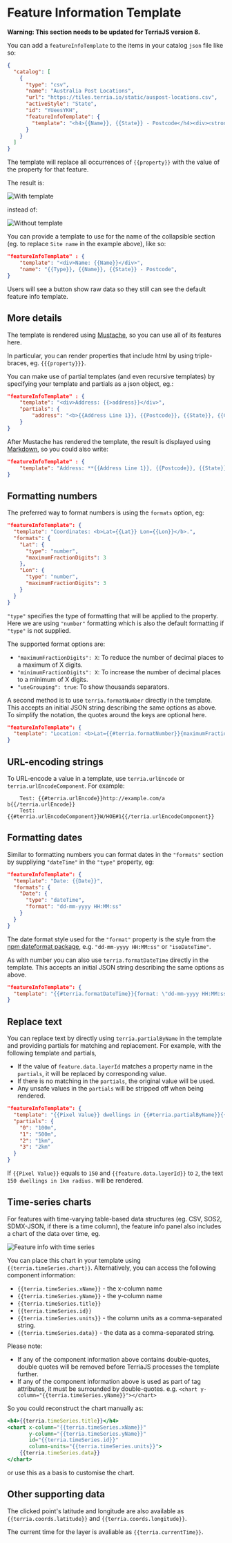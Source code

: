 # Feature Information Template

**Warning: This section needs to be updated for TerriaJS version 8.**

You can add a `featureInfoTemplate` to the items in your catalog `json` file like so:

```json
{
  "catalog": [
    {
      "type": "csv",
      "name": "Australia Post Locations",
      "url": "https://tiles.terria.io/static/auspost-locations.csv",
      "activeStyle": "State",
      "id": "YUeesYKH",
      "featureInfoTemplate": {
        "template": "<h4>{{Name}}, {{State}} - Postcode</h4><div><strong>Address: </strong>{{Address Line 1}}, {{Postcode}}, {{State}}, {{Country Name}}</div><div><strong>Latitude: </strong>{{Lat}}</div><div><strong>Longitude: </strong>{{Lon}}</div></p>"
      }
    }
  ]
}
```

The template will replace all occurrences of `{{property}}` with the value of the property for that feature.

The result is:

![With template](./img/template.png)

instead of:

![Without template](./img/no_template.png)

You can provide a template to use for the name of the collapsible section (eg. to replace `Site name` in the example above), like so:

```json
"featureInfoTemplate" : {
    "template": "<div>Name: {{Name}}</div>",
    "name": "{{Type}}, {{Name}}, {{State}} - Postcode",
}
```

Users will see a button show raw data so they still can see the default feature info template.

## More details

The template is rendered using [Mustache](https://github.com/janl/mustache.js#usage), so you can use all of its features here.

In particular, you can render properties that include html by using triple-braces, eg. `{{{property}}}`.

You can make use of partial templates (and even recursive templates) by specifying your template and partials as a json object, eg.:

```json
"featureInfoTemplate" : {
    "template": "<div>Address: {{>address}}</div>",
    "partials": {
        "address": "<b>{{Address Line 1}}, {{Postcode}}, {{State}}, {{Country Name}}</b>"
    }
}
```

After Mustache has rendered the template, the result is displayed using [Markdown](https://help.github.com/articles/markdown-basics/), so you could also write:

```json
"featureInfoTemplate" : {
    "template": "Address: **{{Address Line 1}}, {{Postcode}}, {{State}}, {{Country Name}}**"
}
```

## Formatting numbers

The preferred way to format numbers is using the `formats` option, eg:

```json
"featureInfoTemplate": {
  "template": "Coordinates: <b>Lat={{Lat}} Lon={{Lon}}</b>.",
  "formats": {
    "Lat": {
      "type": "number",
      "maximumFractionDigits": 3
    },
    "Lon": {
      "type": "number",
      "maximumFractionDigits": 3
    }
  }
}
```

`"type"` specifies the type of formatting that will be applied to the property. Here we are using `"number"` formatting which is also the default formatting if `"type"` is not supplied.

The supported format options are:

- `"maximumFractionDigits": X`: To reduce the number of decimal places to a maximum of X digits.
- `"minimumFractionDigits": X`: To increase the number of decimal places to a minimum of X digits.
- `"useGrouping": true`: To show thousands separators.

A second method is to use `terria.formatNumber` directly in the template. This accepts an initial JSON string describing the same options as above. To simplify the notation, the quotes around the keys are optional here.

```json
"featureInfoTemplate": {
  "template": "Location: <b>Lat={{#terria.formatNumber}}{maximumFractionDigits:3}{{Lat}}{{/terria.formatNumber}}</b>."
}
```

## URL-encoding strings

To URL-encode a value in a template, use `terria.urlEncode` or `terria.urlEncodeComponent`. For example:

```
    Test: {{#terria.urlEncode}}http://example.com/a b{{/terria.urlEncode}}
    Test: {{#terria.urlEncodeComponent}}W/HOE#1{{/terria.urlEncodeComponent}}
```

## Formatting dates

Similar to formatting numbers you can format dates in the `"formats"` section by suppliying `"dateTime"` in the `"type"` property, eg:

```json
"featureInfoTemplate": {
  "template": "Date: {{Date}}",
  "formats": {
    "Date": {
      "type": "dateTime",
      "format": "dd-mm-yyyy HH:MM:ss"
    }
  }
}
```

The date format style used for the `"format"` property is the style from the [npm dateformat package](https://www.npmjs.com/package/dateformat#usage), e.g. `"dd-mm-yyyy HH:MM:ss"` or `"isoDateTime"`.

As with number you can also use `terria.formatDateTime` directly in the template. This accepts an initial JSON string describing the same options as above.

```json
"featureInfoTemplate": {
  "template": "{{#terria.formatDateTime}}{format: \"dd-mm-yyyy HH:MM:ss\"}2017-11-23T08:47:53Z{{/terria.formatDateTime}}</b>."
}
```

## Replace text

You can replace text by directly using `terria.partialByName` in the template and providing partials for matching and replacement. For example, with the following template and partials,

- If the value of `feature.data.layerId` matches a property name in the `partials`, it will be replaced by corresponding value.
- If there is no matching in the `partials`, the original value will be used.
- Any unsafe values in the `partials` will be stripped off when being rendered.

```json
"featureInfoTemplate": {
  "template": "{{Pixel Value}} dwellings in {{#terria.partialByName}}{{feature.data.layerId}}{{/terria.partialByName}} radius.",
  "partials": {
    "0": "100m",
    "1": "500m",
    "2": "1km",
    "3": "2km"
  }
}
```

If `{{Pixel Value}}` equals to `150` and `{{feature.data.layerId}}` to `2`, the text `150 dwellings in 1km radius.` will be rendered.

## Time-series charts

For features with time-varying table-based data structures (eg. CSV, SOS2, SDMX-JSON, if there is a time column), the feature info panel also includes a chart of the data over time, eg.

![Feature info with time series](./img/feature_info_with_time_series.png)

You can place this chart in your template using `{{terria.timeSeries.chart}}`. Alternatively, you can access the following component information:

- `{{terria.timeSeries.xName}}` - the x-column name
- `{{terria.timeSeries.yName}}` - the y-column name
- `{{terria.timeSeries.title}}`
- `{{terria.timeSeries.id}}`
- `{{terria.timeSeries.units}}` - the column units as a comma-separated string.
- `{{terria.timeSeries.data}}` - the data as a comma-separated string.

Please note:

- If any of the component information above contains double-quotes, double quotes will be removed before TerriaJS processes the template further.
- If any of the component information above is used as part of tag attributes, it must be surrounded by double-quotes. e.g. `<chart y-column="{{terria.timeSeries.yName}}"></chart>`

So you could reconstruct the chart manually as:

```jsx
<h4>{{terria.timeSeries.title}}</h4>
<chart x-column="{{terria.timeSeries.xName}}"
       y-column="{{terria.timeSeries.yName}}"
       id="{{terria.timeSeries.id}}"
       column-units="{{terria.timeSeries.units}}">
    {{terria.timeSeries.data}}
</chart>
```

or use this as a basis to customise the chart.

## Other supporting data

The clicked point's latitude and longitude are also available as `{{terria.coords.latitude}}` and `{{terria.coords.longitude}}`.

The current time for the layer is avaliable as `{{terria.currentTime}}`.
